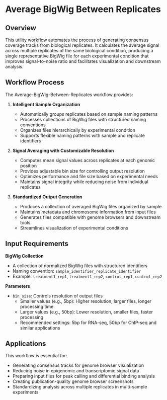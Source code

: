 # Average BigWig Between Replicates

## Overview

This utility workflow automates the process of generating consensus coverage tracks from biological replicates. It calculates the average signal across multiple replicates of the same biological condition, producing a single representative BigWig file for each experimental condition that improves signal-to-noise ratio and facilitates visualization and downstream analysis.

## Workflow Process

The Average-BigWig-Between-Replicates workflow provides:

1. **Intelligent Sample Organization**
   - Automatically groups replicates based on sample naming patterns
   - Processes collections of BigWig files with structured naming conventions
   - Organizes files hierarchically by experimental condition
   - Supports flexible naming patterns with sample and replicate identifiers

2. **Signal Averaging with Customizable Resolution**
   - Computes mean signal values across replicates at each genomic position
   - Provides adjustable bin size for controlling output resolution
   - Optimizes performance and file size based on experimental needs
   - Maintains signal integrity while reducing noise from individual replicates

3. **Standardized Output Generation**
   - Produces a collection of averaged BigWig files organized by sample
   - Maintains metadata and chromosome information from input files
   - Generates files compatible with genome browsers and downstream tools
   - Streamlines visualization of experimental conditions

## Input Requirements

**BigWig Collection**
- A collection of normalized BigWig files with structured identifiers
- Naming convention: `sample_identifier_replicate_identifier`
- Example: `treatment1_rep1`, `treatment1_rep2`, `control_rep1`, `control_rep2`

**Parameters**
- `bin_size`: Controls resolution of output files
  - Smaller values (e.g., 5bp): Higher resolution, larger files, longer processing time
  - Larger values (e.g., 50bp): Lower resolution, smaller files, faster processing
  - Recommended settings: 5bp for RNA-seq, 50bp for ChIP-seq and similar applications

## Applications

This workflow is essential for:
- Generating consensus tracks for genome browser visualization
- Reducing noise in epigenomic and transcriptomic signal data
- Preparing input files for peak calling and differential binding analysis
- Creating publication-quality genome browser screenshots
- Standardizing analysis across multiple replicates in multi-sample experiments
